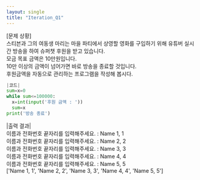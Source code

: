 ```yaml
---
layout: single
title: "Iteration_Q1"
---
```


[문제 상황]<br>
스티븐과 그의 여동생 마리는 마을 파티에서 상영할 영화를 구입하기 위해 유튜버 실시간 방송을 하여 슈퍼챗 후원을 받고 있습니다.<br>
모금 목표 금액은 10만원입니다.<br>
10만 이상의 금액이 넘어가면 바로 방송을 종료할 것입니다.<br>
후원금액을 자동으로 관리하는 프로그램을 작성해 봅시다.

~~~python
|코드|
sum=x=0
while sum<=100000:
  x=int(input('후원 금액 : '))
  sum=x
print('방송 종료')
~~~

|출력 결과|<br>
이름과 전화번호 끝자리를 입력해주세요. : Name 1, 1<br>
이름과 전화번호 끝자리를 입력해주세요. : Name 2, 2<br>
이름과 전화번호 끝자리를 입력해주세요. : Name 3, 3<br>
이름과 전화번호 끝자리를 입력해주세요. : Name 4, 4<br>
이름과 전화번호 끝자리를 입력해주세요. : Name 5, 5<br>
['Name 1, 1', 'Name 2, 2', 'Name 3, 3', 'Name 4, 4', 'Name 5, 5']
